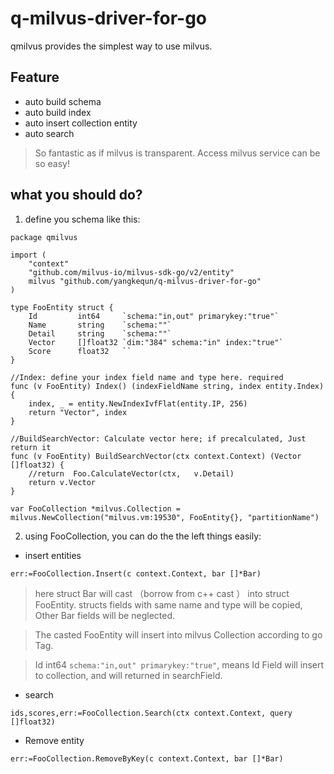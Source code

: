 # q-milvus-driver-for-go
qmilvus provides the simplest way to use milvus.
## Feature
* auto build schema
* auto build index
* auto insert collection entity
* auto search 

> So fantastic as if milvus is transparent. Access milvus service can be so easy!

## what you should do?
1. define you schema like this:
```
package qmilvus

import (
	"context"
	"github.com/milvus-io/milvus-sdk-go/v2/entity"
	milvus "github.com/yangkequn/q-milvus-driver-for-go"
)

type FooEntity struct {
	Id         int64     `schema:"in,out" primarykey:"true"`
	Name       string    `schema:""`
	Detail     string    `schema:""`
	Vector     []float32 `dim:"384" schema:"in" index:"true"`
	Score      float32   ``
}

//Index: define your index field name and type here. required
func (v FooEntity) Index() (indexFieldName string, index entity.Index) {
	index, _ = entity.NewIndexIvfFlat(entity.IP, 256)
	return "Vector", index
}

//BuildSearchVector: Calculate vector here; if precalculated, Just return it
func (v FooEntity) BuildSearchVector(ctx context.Context) (Vector []float32) {
	//return  Foo.CalculateVector(ctx,   v.Detail)
	return v.Vector
}

var FooCollection *milvus.Collection = milvus.NewCollection("milvus.vm:19530", FooEntity{}, "partitionName")
```
2. using FooCollection, you can do the the left things easily:

* insert entities
```
err:=FooCollection.Insert(c context.Context, bar []*Bar)
```
> here struct Bar will cast （borrow from c++ cast ） into struct FooEntity.  structs  fields with same name and type will be copied, Other Bar fields will be neglected. 

> The casted FooEntity will insert into milvus Collection according to go Tag.

> Id         int64      `schema:"in,out" primarykey:"true"`, means Id Field will insert to collection, and will returned in searchField.

* search
```
ids,scores,err:=FooCollection.Search(ctx context.Context, query []float32)
```
* Remove entity
```
err:=FooCollection.RemoveByKey(c context.Context, bar []*Bar)
```
